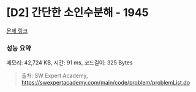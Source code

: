 # [D2] 간단한 소인수분해 - 1945 

[문제 링크](https://swexpertacademy.com/main/code/problem/problemDetail.do?contestProbId=AV5Pl0Q6ANQDFAUq) 

### 성능 요약

메모리: 42,724 KB, 시간: 91 ms, 코드길이: 325 Bytes



> 출처: SW Expert Academy, https://swexpertacademy.com/main/code/problem/problemList.do